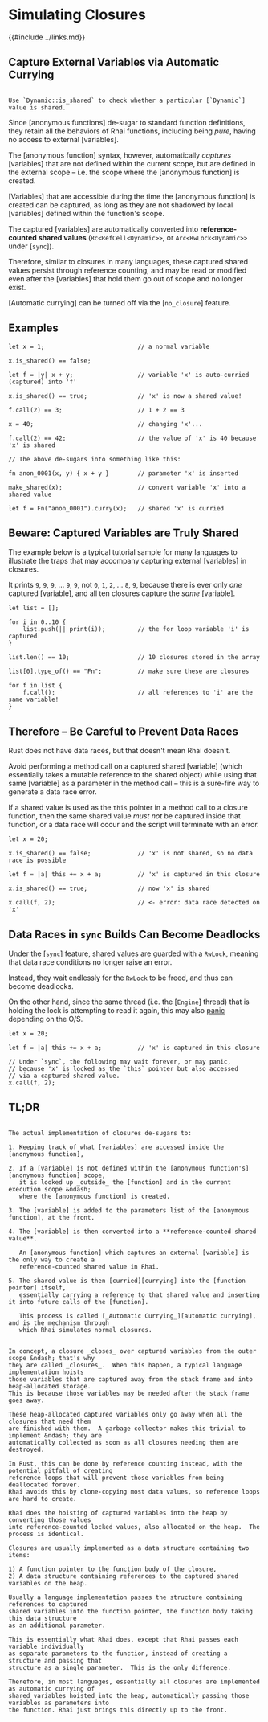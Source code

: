 Simulating Closures
===================

{{#include ../links.md}}

Capture External Variables via Automatic Currying
------------------------------------------------

~~~admonish tip.side "Tip: `is_shared`"

Use `Dynamic::is_shared` to check whether a particular [`Dynamic`] value is shared.
~~~

Since [anonymous functions] de-sugar to standard function definitions, they retain all the behaviors
of Rhai functions, including being _pure_, having no access to external [variables].

The [anonymous function] syntax, however, automatically _captures_ [variables] that are not defined
within the current scope, but are defined in the external scope &ndash; i.e. the scope where the
[anonymous function] is created.

[Variables] that are accessible during the time the [anonymous function] is created can be captured,
as long as they are not shadowed by local [variables] defined within the function's scope.

The captured [variables] are automatically converted into **reference-counted shared values**
(`Rc<RefCell<Dynamic>>`, or `Arc<RwLock<Dynamic>>` under [`sync`]).

Therefore, similar to closures in many languages, these captured shared values persist through
reference counting, and may be read or modified even after the [variables] that hold them go out of
scope and no longer exist.

[Automatic currying] can be turned off via the [`no_closure`] feature.


Examples
--------

```rust,no_run
let x = 1;                          // a normal variable

x.is_shared() == false;

let f = |y| x + y;                  // variable 'x' is auto-curried (captured) into 'f'

x.is_shared() == true;              // 'x' is now a shared value!

f.call(2) == 3;                     // 1 + 2 == 3

x = 40;                             // changing 'x'...

f.call(2) == 42;                    // the value of 'x' is 40 because 'x' is shared

// The above de-sugars into something like this:

fn anon_0001(x, y) { x + y }        // parameter 'x' is inserted

make_shared(x);                     // convert variable 'x' into a shared value

let f = Fn("anon_0001").curry(x);   // shared 'x' is curried
```


Beware: Captured Variables are Truly Shared
------------------------------------------

The example below is a typical tutorial sample for many languages to illustrate the traps
that may accompany capturing external [variables] in closures.

It prints `9`, `9`, `9`, ... `9`, `9`, not `0`, `1`, `2`, ... `8`, `9`, because there is
ever only _one_ captured [variable], and all ten closures capture the _same_ [variable].

```rust,no_run
let list = [];

for i in 0..10 {
    list.push(|| print(i));         // the for loop variable 'i' is captured
}

list.len() == 10;                   // 10 closures stored in the array

list[0].type_of() == "Fn";          // make sure these are closures

for f in list {
    f.call();                       // all references to 'i' are the same variable!
}
```


Therefore &ndash; Be Careful to Prevent Data Races
-------------------------------------------------

Rust does not have data races, but that doesn't mean Rhai doesn't.

Avoid performing a method call on a captured shared [variable] (which essentially takes a
mutable reference to the shared object) while using that same [variable] as a parameter
in the method call &ndash; this is a sure-fire way to generate a data race error.

If a shared value is used as the `this` pointer in a method call to a closure function,
then the same shared value _must not_ be captured inside that function, or a data race
will occur and the script will terminate with an error.

```rust,no_run
let x = 20;

x.is_shared() == false;             // 'x' is not shared, so no data race is possible

let f = |a| this += x + a;          // 'x' is captured in this closure

x.is_shared() == true;              // now 'x' is shared

x.call(f, 2);                       // <- error: data race detected on 'x'
```


Data Races in `sync` Builds Can Become Deadlocks
-----------------------------------------------

Under the [`sync`] feature, shared values are guarded with a `RwLock`, meaning that data race
conditions no longer raise an error.

Instead, they wait endlessly for the `RwLock` to be freed, and thus can become deadlocks.

On the other hand, since the same thread (i.e. the [`Engine`] thread) that is holding the lock
is attempting to read it again, this may also [panic](https://doc.rust-lang.org/std/sync/struct.RwLock.html#panics-1)
depending on the O/S.

```rust,no_run
let x = 20;

let f = |a| this += x + a;          // 'x' is captured in this closure

// Under `sync`, the following may wait forever, or may panic,
// because 'x' is locked as the `this` pointer but also accessed
// via a captured shared value.
x.call(f, 2);
```


TL;DR
-----

```admonish question "How is it actually implemented?"

The actual implementation of closures de-sugars to:

1. Keeping track of what [variables] are accessed inside the [anonymous function],

2. If a [variable] is not defined within the [anonymous function's][anonymous function] scope,
   it is looked up _outside_ the [function] and in the current execution scope &ndash;
   where the [anonymous function] is created.

3. The [variable] is added to the parameters list of the [anonymous function], at the front.

4. The [variable] is then converted into a **reference-counted shared value**.

   An [anonymous function] which captures an external [variable] is the only way to create a
   reference-counted shared value in Rhai.

5. The shared value is then [curried][currying] into the [function pointer] itself,
   essentially carrying a reference to that shared value and inserting it into future calls of the [function].

   This process is called [_Automatic Currying_][automatic currying], and is the mechanism through
   which Rhai simulates normal closures.
```

```admonish question "Why automatic currying?"

In concept, a closure _closes_ over captured variables from the outer scope &ndash; that's why
they are called _closures_.  When this happen, a typical language implementation hoists
those variables that are captured away from the stack frame and into heap-allocated storage.
This is because those variables may be needed after the stack frame goes away.

These heap-allocated captured variables only go away when all the closures that need them
are finished with them.  A garbage collector makes this trivial to implement &ndash; they are
automatically collected as soon as all closures needing them are destroyed.

In Rust, this can be done by reference counting instead, with the potential pitfall of creating
reference loops that will prevent those variables from being deallocated forever.
Rhai avoids this by clone-copying most data values, so reference loops are hard to create.

Rhai does the hoisting of captured variables into the heap by converting those values
into reference-counted locked values, also allocated on the heap.  The process is identical.

Closures are usually implemented as a data structure containing two items:

1) A function pointer to the function body of the closure,
2) A data structure containing references to the captured shared variables on the heap.

Usually a language implementation passes the structure containing references to captured
shared variables into the function pointer, the function body taking this data structure
as an additional parameter.

This is essentially what Rhai does, except that Rhai passes each variable individually
as separate parameters to the function, instead of creating a structure and passing that
structure as a single parameter.  This is the only difference.

Therefore, in most languages, essentially all closures are implemented as automatic currying of
shared variables hoisted into the heap, automatically passing those variables as parameters into
the function. Rhai just brings this directly up to the front.
```
